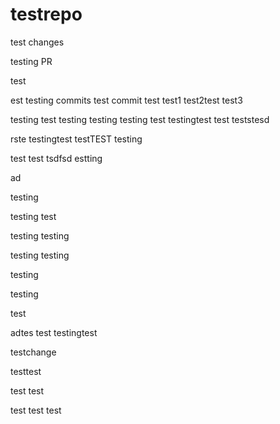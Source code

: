 # testrepo

test changes

testing PR

test


est
testing commits
test commit
test
test1
test2test
test3

testing
test
testing
testing
testing
test
testingtest
test
teststesd

rste
testingtest
testTEST
testing


test
test
tsdfsd
estting

ad

testing

testing
test

testing
testing

testing
testing

testing

testing


test

adtes
test
testingtest

testchange

testtest

test
test

test
test
test

